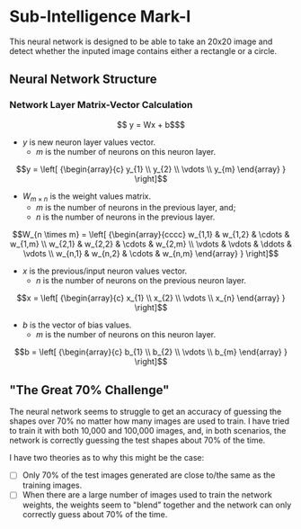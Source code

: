 
# Sub-Intelligence Mark-I
This neural network is designed to be able to take an 20x20 image and detect whether the inputed image contains either a rectangle or a circle.

## Neural Network Structure
### Network Layer Matrix-Vector Calculation
```math
    y = Wx + b$
```

 - $y$ is new neuron layer values vector.
    - $m$ is the number of neurons on this neuron layer.
```math
y =
    \left[ {\begin{array}{c}
        y_{1} \\
        y_{2} \\
        \vdots \\
        y_{m}
    \end{array} } \right]
```

 - $W_{m \times n}$ is the weight values matrix.
    - $m$ is the number of neurons in the previous layer, and;
    - $n$ is the number of neurons in the previous layer.
```math
W_{n \times m} =
    \left[ {\begin{array}{cccc}
        w_{1,1} & w_{1,2} & \cdots & w_{1,m} \\
        w_{2,1} & w_{2,2} & \cdots & w_{2,m}  \\
        \vdots & \vdots & \ddots & \vdots \\
        w_{n,1} & w_{n,2} & \cdots & w_{n,m}
    \end{array} } \right]
```

 - $x$ is the previous/input neuron values vector.
    - $n$ is the number of neurons on the previous neuron layer.
```math
x =
    \left[ {\begin{array}{c}
        x_{1} \\
        x_{2} \\
        \vdots \\
        x_{n}
    \end{array} } \right]
```

 - $b$ is the vector of bias values.
    - $m$ is the number of neurons on this neuron layer.
```math
b =
    \left[ {\begin{array}{c}
        b_{1} \\
        b_{2} \\
        \vdots \\
        b_{m}
    \end{array} } \right]
```

## "The Great 70% Challenge"
The neural network seems to struggle to get an accuracy of guessing the shapes over 70% no matter how many images 
are used to train. I have tried to train it with both 10,000 and 100,000 images, and, in both scenarios, the network 
is correctly guessing the test shapes about 70% of the time. 

I have two theories as to why this might be the case:
- [ ] Only 70% of the test images generated are close to/the same as the training images.
- [ ] When there are a large number of images used to train the network weights, the weights seem to "blend"
    together and the network can only correctly guess about 70% of the time.
